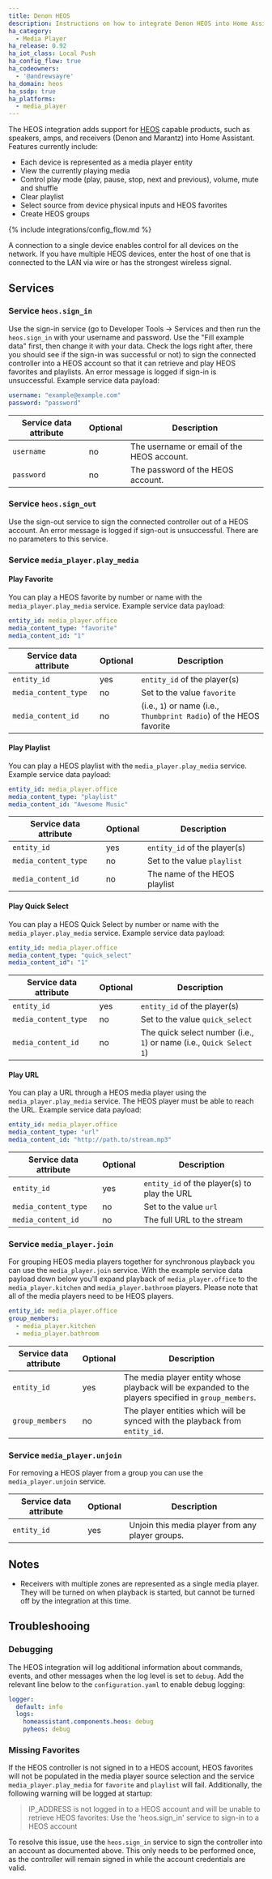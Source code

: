 ```yaml
---
title: Denon HEOS
description: Instructions on how to integrate Denon HEOS into Home Assistant.
ha_category:
  - Media Player
ha_release: 0.92
ha_iot_class: Local Push
ha_config_flow: true
ha_codeowners:
  - '@andrewsayre'
ha_domain: heos
ha_ssdp: true
ha_platforms:
  - media_player
---
```


The HEOS integration adds support for [HEOS](https://www.denon.com/en-gb/shop/amplifiersmrs/heosavr) capable products, such as speakers, amps, and receivers (Denon and Marantz) into Home Assistant. Features currently include:

- Each device is represented as a media player entity
- View the currently playing media
- Control play mode (play, pause, stop, next and previous), volume, mute and shuffle
- Clear playlist
- Select source from device physical inputs and HEOS favorites
- Create HEOS groups

{% include integrations/config_flow.md %}

<div class='note info'>
A connection to a single device enables control for all devices on the network. If you have multiple HEOS devices, enter the host of one that is connected to the LAN via wire or has the strongest wireless signal.
</div>

## Services

### Service `heos.sign_in`

Use the sign-in service (go to Developer Tools -> Services and then run the `heos.sign_in` with your username and password. Use the "Fill example data" first, then change it with your data. Check the logs right after, there you should see if the sign-in was successful or not) to sign the connected controller into a HEOS account so that it can retrieve and play HEOS favorites and playlists. An error message is logged if sign-in is unsuccessful. Example service data payload:

```yaml
username: "example@example.com"
password: "password"
```

| Service data attribute | Optional | Description |
| ---------------------- | -------- | ----------- |
| `username`             | no       | The username or email of the HEOS account.
| `password`             | no       | The password of the HEOS account.

### Service `heos.sign_out`

Use the sign-out service to sign the connected controller out of a HEOS account. An error message is logged if sign-out is unsuccessful. There are no parameters to this service.

### Service `media_player.play_media`

#### Play Favorite

You can play a HEOS favorite by number or name with the `media_player.play_media` service. Example service data payload:

```yaml
entity_id: media_player.office
media_content_type: "favorite"
media_content_id: "1"
```

| Service data attribute | Optional | Description |
| ---------------------- | -------- | ----------- |
| `entity_id`            | yes      |  `entity_id` of the player(s)
| `media_content_type`   | no       | Set to the value `favorite`
| `media_content_id`     | no       | (i.e., `1`) or name (i.e., `Thumbprint Radio`) of the HEOS favorite

#### Play Playlist

You can play a HEOS playlist with the `media_player.play_media` service. Example service data payload:

```yaml
entity_id: media_player.office
media_content_type: "playlist"
media_content_id: "Awesome Music"
```

| Service data attribute | Optional | Description |
| ---------------------- | -------- | ----------- |
| `entity_id`            | yes      | `entity_id` of the player(s)
| `media_content_type`   | no       | Set to the value `playlist`
| `media_content_id`     | no       | The name of the HEOS playlist

#### Play Quick Select

You can play a HEOS Quick Select by number or name with the `media_player.play_media` service. Example service data payload:

```yaml
entity_id: media_player.office
media_content_type: "quick_select"
media_content_id": "1"
```

| Service data attribute | Optional | Description |
| ---------------------- | -------- | ----------- |
| `entity_id`            | yes      | `entity_id` of the player(s)
| `media_content_type`   | no       | Set to the value `quick_select`
| `media_content_id`     | no       | The quick select number (i.e., `1`) or name (i.e., `Quick Select 1`)

#### Play URL

You can play a URL through a HEOS media player using the `media_player.play_media` service. The HEOS player must be able to reach the URL. Example service data payload:

```yaml
entity_id: media_player.office
media_content_type: "url"
media_content_id: "http://path.to/stream.mp3"
```

| Service data attribute | Optional | Description |
| ---------------------- | -------- | ----------- |
| `entity_id`            | yes      | `entity_id` of the player(s) to play the URL
| `media_content_type`   | no       | Set to the value `url`
| `media_content_id`     | no       | The full URL to the stream

### Service `media_player.join`

For grouping HEOS media players together for synchronous playback you can use the `media_player.join` service. With the example service data payload down below you'll expand playback of `media_player.office` to the `media_player.kitchen` and `media_player.bathroom` players. Please note that all of the media players need to be HEOS players.

```yaml
entity_id: media_player.office
group_members:
  - media_player.kitchen
  - media_player.bathroom
```

| Service data attribute | Optional | Description |
| ---------------------- | -------- | ----------- |
| `entity_id`            | yes      | The media player entity whose playback will be expanded to the players specified in `group_members`.
| `group_members`        | no       | The player entities which will be synced with the playback from `entity_id`.


### Service `media_player.unjoin`

For removing a HEOS player from a group you can use the `media_player.unjoin` service.

| Service data attribute | Optional | Description                                          |
| ---------------------- | -------- | ---------------------------------------------------- |
| `entity_id`            |      yes | Unjoin this media player from any player groups.     |

## Notes

- Receivers with multiple zones are represented as a single media player. They will be turned on when playback is started, but cannot be turned off by the integration at this time.

## Troubleshooing

### Debugging

The HEOS integration will log additional information about commands, events, and other messages when the log level is set to `debug`. Add the relevant line below to the `configuration.yaml` to enable debug logging:

```yaml
logger:
  default: info
  logs:
    homeassistant.components.heos: debug
    pyheos: debug
```

### Missing Favorites

If the HEOS controller is not signed in to a HEOS account, HEOS favorites will not be populated in the media player source selection and the service `media_player.play_media` for `favorite` and `playlist` will fail. Additionally, the following warning will be logged at startup:
> IP_ADDRESS is not logged in to a HEOS account and will be unable to retrieve HEOS favorites: Use the 'heos.sign_in' service to sign-in to a HEOS account

To resolve this issue, use the `heos.sign_in` service to sign the controller into an account as documented above. This only needs to be performed once, as the controller will remain signed in while the account credentials are valid.
